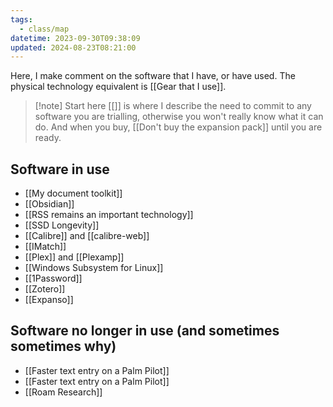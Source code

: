 ```yaml
---
tags:
  - class/map
datetime: 2023-09-30T09:38:09
updated: 2024-08-23T08:21:00
---
```

Here, I make comment on the software that I have, or have used. The physical technology equivalent is [[Gear that I use]].

> [!note] Start here
> [[]] is where I describe the need to commit to any software you are trialling, otherwise you won't really know what it can do. And when you buy, [[Don't buy the expansion pack]] until you are ready.

## Software in use
- [[My document toolkit]]
- [[Obsidian]]
- [[RSS remains an important technology]]
- [[SSD Longevity]]
- [[Calibre]] and [[calibre-web]]
- [[IMatch]]
- [[Plex]] and [[Plexamp]]
- [[Windows Subsystem for Linux]]
- [[1Password]]
- [[Zotero]]
- [[Expanso]]

## Software no longer in use (and sometimes sometimes why)
- [[Faster text entry on a Palm Pilot]]
- [[Faster text entry on a Palm Pilot]]
- [[Roam Research]]